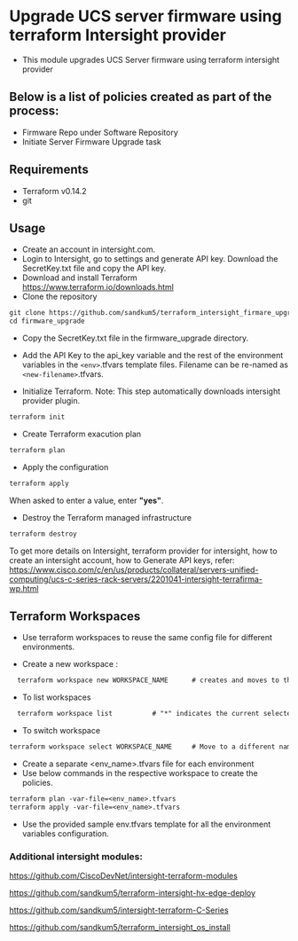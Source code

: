 # Upgrade UCS server firmware using terraform Intersight provider
* This module upgrades UCS Server firmware using terraform intersight provider

## Below is a list of policies created as part of the process: 
- Firmware Repo under Software Repository
- Initiate Server Firmware Upgrade task 

## Requirements
* Terraform v0.14.2 
* git 

## Usage
* Create an account in intersight.com. 
* Login to Intersight, go to settings and generate API key. Download the SecretKey.txt file and copy the API key. 
* Download and install Terraform
<https://www.terraform.io/downloads.html>
* Clone the repository
```txt
git clone https://github.com/sandkum5/terraform_intersight_firmare_upgrade
cd firmware_upgrade
```

* Copy the SecretKey.txt file in the firmware_upgrade directory. 
* Add the API Key to the api_key variable and the rest of the environment variables in the `<env>`.tfvars template files. Filename can be re-named as `<new-filename>`.tfvars.

* Initialize Terraform. 
  Note: This step automatically downloads intersight provider plugin. 

```txt
terraform init
```

* Create Terraform exacution plan

```txt
terraform plan
```

* Apply the configuration

```txt
terraform apply
```

When asked to enter a value, enter **"yes"**.

* Destroy the Terraform managed infrastructure

```txt
terraform destroy
```

To get more details on Intersight, terraform provider for intersight, how to create an intersight account, how to Generate API keys, refer: 
https://www.cisco.com/c/en/us/products/collateral/servers-unified-computing/ucs-c-series-rack-servers/2201041-intersight-terrafirma-wp.html 


## Terraform Workspaces 
* Use terraform workspaces to reuse the same config file for different environments. 

* Create a new workspace : 
```txt
  terraform workspace new WORKSPACE_NAME      # creates and moves to the new workspace 
```
* To list workspaces     
```txt
  terraform workspace list          # "*" indicates the current selected workspace
```
* To switch workspace    
```txt
terraform workspace select WORKSPACE_NAME     # Move to a different namespace
```

* Create a separate <env_name>.tfvars file for each environment 
* Use below commands in the respective workspace to create the policies. 
```txt
terraform plan -var-file=<env_name>.tfvars   
terraform apply -var-file=<env_name>.tfvars
```
* Use the provided sample env.tfvars template for all the environment variables configuration. 



### Additional intersight modules: 
https://github.com/CiscoDevNet/intersight-terraform-modules

https://github.com/sandkum5/terraform-intersight-hx-edge-deploy

https://github.com/sandkum5/intersight-terraform-C-Series

https://github.com/sandkum5/terraform_intersight_os_install
